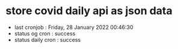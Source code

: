# store covid daily api as json data

- last cronjob : Friday, 28 January 2022 00:46:30
- status og cron : success
- status daily cron : success
      
      